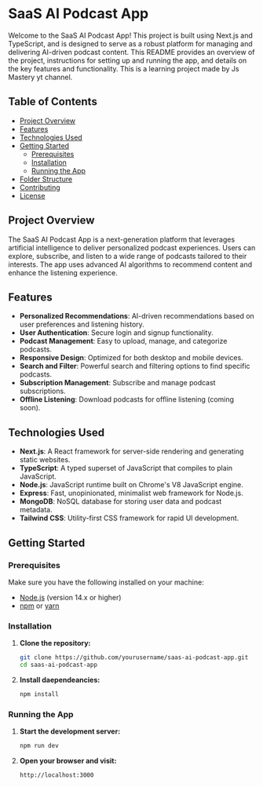 # SaaS AI Podcast App

Welcome to the SaaS AI Podcast App! This project is built using Next.js and TypeScript, and is designed to serve as a robust platform for managing and delivering AI-driven podcast content. This README provides an overview of the project, instructions for setting up and running the app, and details on the key features and functionality. This is a learning project made by Js Mastery yt channel.

## Table of Contents

- [Project Overview](#project-overview)
- [Features](#features)
- [Technologies Used](#technologies-used)
- [Getting Started](#getting-started)
  - [Prerequisites](#prerequisites)
  - [Installation](#installation)
  - [Running the App](#running-the-app)
- [Folder Structure](#folder-structure)
- [Contributing](#contributing)
- [License](#license)

## Project Overview

The SaaS AI Podcast App is a next-generation platform that leverages artificial intelligence to deliver personalized podcast experiences. Users can explore, subscribe, and listen to a wide range of podcasts tailored to their interests. The app uses advanced AI algorithms to recommend content and enhance the listening experience.

## Features

- **Personalized Recommendations**: AI-driven recommendations based on user preferences and listening history.
- **User Authentication**: Secure login and signup functionality.
- **Podcast Management**: Easy to upload, manage, and categorize podcasts.
- **Responsive Design**: Optimized for both desktop and mobile devices.
- **Search and Filter**: Powerful search and filtering options to find specific podcasts.
- **Subscription Management**: Subscribe and manage podcast subscriptions.
- **Offline Listening**: Download podcasts for offline listening (coming soon).

## Technologies Used

- **Next.js**: A React framework for server-side rendering and generating static websites.
- **TypeScript**: A typed superset of JavaScript that compiles to plain JavaScript.
- **Node.js**: JavaScript runtime built on Chrome's V8 JavaScript engine.
- **Express**: Fast, unopinionated, minimalist web framework for Node.js.
- **MongoDB**: NoSQL database for storing user data and podcast metadata.
- **Tailwind CSS**: Utility-first CSS framework for rapid UI development.

## Getting Started

### Prerequisites

Make sure you have the following installed on your machine:

- [Node.js](https://nodejs.org/en/) (version 14.x or higher)
- [npm](https://www.npmjs.com/) or [yarn](https://yarnpkg.com/)

### Installation

1. **Clone the repository:**

   ```bash
   git clone https://github.com/yourusername/saas-ai-podcast-app.git
   cd saas-ai-podcast-app
   ```

2. **Install daependeancies:**

   ```bash
   npm install
   ```

### Running the App

1. **Start the development server:**

   ```bash
   npm run dev
   ```

2. **Open your browser and visit:**

   ```bash
   http://localhost:3000
   ```
